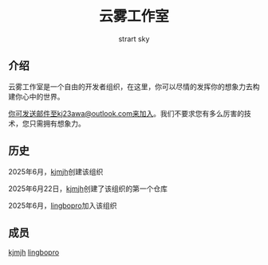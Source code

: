 <h1 align="center">云雾工作室</h1>

<p align="center">strart sky</p>

## 介绍

云雾工作室是一个自由的开发者组织，在这里，你可以尽情的发挥你的想象力去构建你心中的世界。

你可发送邮件至kj23awa@outlook.com来加入。我们不要求您有多么厉害的技术，您只需拥有想象力。

## 历史

2025年6月，[kjmjh](https://github.com/kjmjh)创建该组织

2025年6月22日，[kjmjh](https://github.com/kjmjh)创建了该组织的第一个仓库

2025年6月，[lingbopro](https://github.com/lingbopro)加入该组织

## 成员

[kjmjh](https://github.com/kjmjh) [lingbopro](https://github.com/lingbopro)

